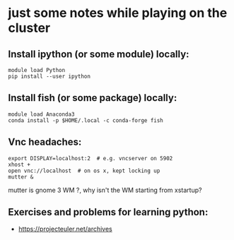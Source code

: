 just some notes while playing on the cluster
=====

Install ipython (or some module) locally:
-----
    module load Python
    pip install --user ipython

Install fish (or some package) locally:
-----
    module load Anaconda3
    conda install -p $HOME/.local -c conda-forge fish

Vnc headaches:
-----
    export DISPLAY=localhost:2  # e.g. vncserver on 5902
    xhost +   
    open vnc://localhost  # on os x, kept locking up
    mutter &

mutter is gnome 3 WM ?, why isn't the WM starting from xstartup?

Exercises and problems for learning python:
-----
* https://projecteuler.net/archives
